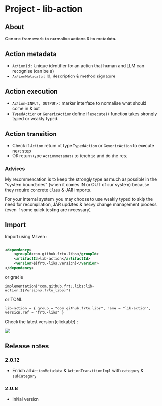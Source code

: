 # Project - lib-action

## About

Generic framework to normalise actions & its metadata.

## Action metadata

* `ActionId` : Unique identifier for an action that human and LLM can recognise (can be a)
* `ActionMetadata` : Id, description & method signature

## Action execution

* `Action<INPUT, OUTPUT>` : marker interface to normalise what should come in & out
* `TypedAction` or `GenericAction` define if `execute()` function takes strongly typed or weakly typed.

## Action transition

* Check if `Action` return ot type `TypedAction` or `GenericAction` to execute next step
* OR return type `ActionMetadata` to fetch `id` and do the rest

### Advices

My recommendation is to keep the strongly type as much as possible in the "system boundaries" (when it comes IN or OUT
of our system) because they require concrete `Class` & JAR imports.

For your internal system, you may choose to use weakly typed to skip the need for recompilation, JAR updates & heavy
change management process (even if some quick testing are necessary).

## Import

Import using Maven :

```XML

<dependency>
    <groupId>com.github.frtu.libs</groupId>
    <artifactId>lib-action</artifactId>
    <version>${frtu-libs.version}</version>
</dependency>
```

or gradle

```
implementation("com.github.frtu.libs:lib-action:${Versions.frtu_libs}")
```

or TOML

```
lib-action = { group = "com.github.frtu.libs", name = "lib-action", version.ref = "frtu-libs" }
```

Check the latest version (clickable) :

[<img src="https://img.shields.io/maven-central/v/com.github.frtu.libs/lib-action.svg?label=latest%20release%20:%20lib-action"/>](https://search.maven.org/#search%7Cga%7C1%7Ca%3A%22lib-utils%22+g%3A%22com.github.frtu.libs%22)

## Release notes

### 2.0.12

* Enrich all `ActionMetadata` & `ActionTransitionImpl` with `category` & `subCategory`

### 2.0.8

* Initial version

